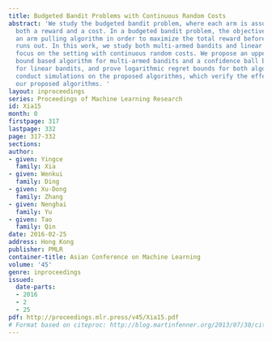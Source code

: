```yaml
---
title: Budgeted Bandit Problems with Continuous Random Costs
abstract: 'We study the budgeted bandit problem, where each arm is associated with
  both a reward and a cost. In a budgeted bandit problem, the objective is to design
  an arm pulling algorithm in order to maximize the total reward before the budget
  runs out. In this work, we study both multi-armed bandits and linear bandits, and
  focus on the setting with continuous random costs. We propose an upper confidence
  bound based algorithm for multi-armed bandits and a confidence ball based algorithm
  for linear bandits, and prove logarithmic regret bounds for both algorithms. We
  conduct simulations on the proposed algorithms, which verify the effectiveness of
  our proposed algorithms. '
layout: inproceedings
series: Proceedings of Machine Learning Research
id: Xia15
month: 0
firstpage: 317
lastpage: 332
page: 317-332
sections: 
author:
- given: Yingce
  family: Xia
- given: Wenkui
  family: Ding
- given: Xu-Dong
  family: Zhang
- given: Nenghai
  family: Yu
- given: Tao
  family: Qin
date: 2016-02-25
address: Hong Kong
publisher: PMLR
container-title: Asian Conference on Machine Learning
volume: '45'
genre: inproceedings
issued:
  date-parts:
  - 2016
  - 2
  - 25
pdf: http://proceedings.mlr.press/v45/Xia15.pdf
# Format based on citeproc: http://blog.martinfenner.org/2013/07/30/citeproc-yaml-for-bibliographies/
---
```

